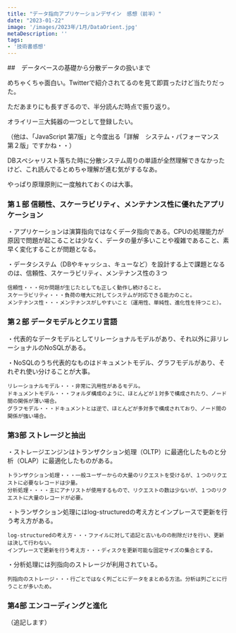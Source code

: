 ```yaml
---
title: "データ指向アプリケーションデザイン　感想（前半）"
date: "2023-01-22"
image: '/images/2023年/1月/DataOrient.jpg'
metaDescription: ''
tags: 
- '技術書感想'
---
```


##　データベースの基礎から分散データの扱いまで

めちゃくちゃ面白い。Twitterで紹介されてるのを見て即買ったけど当たりだった。

ただあまりにも長すぎるので、半分読んだ時点で振り返り。

<bold>オライリー三大鈍器</bold>の一つとして登録したい。

（他は、「JavaScript 第7版」と今度出る「詳解　システム・パフォーマンス　第２版」ですかね・・）

DBスペシャリスト落ちた時に分散システム周りの単語が全然理解できなかったけど、これ読んでるとめちゃ理解が進む気がするなあ。

やっぱり原理原則に一度触れておくのは大事。

### 第１部 信頼性、スケーラビリティ、メンテナンス性に優れたアプリケーション
・アプリケーションは演算指向ではなく<red><bold>データ指向</bold></red>である。CPUの処理能力が原因で問題が起こることは少なく、<red>データの量が多いことや複雑であること、素早く変化すること</red>が問題となる。

・データシステム（DBやキャッシュ、キューなど）を設計する上で課題となるのは、信頼性、スケーラビリティ、メンテナンス性の３つ

```
信頼性・・・何か問題が生じたとしても正しく動作し続けること。
スケーラビリティ・・・負荷の増大に対してシステムが対応できる能力のこと。
メンテナンス性・・・メンテナンスがしやすいこと（運用性、単純性、進化性を持つこと）。
```

### 第２部 データモデルとクエリ言語
・代表的なデータモデルとして<bold>リレーショナルモデル</bold>があり、それ以外に非リレーショナルの<bold>NoSQL</bold>がある。

・NoSQLのうち代表的なものは<bold>ドキュメントモデル</bold>、<bold>グラフモデル</bold>があり、それぞれ使い分けることが大事。

```
リレーショナルモデル・・・非常に汎用性があるモデル。
ドキュメントモデル・・・フォルダ構成のように、ほとんどが１対多で構成されたり、ノード間の関係が薄い場合。
グラフモデル・・・ドキュメントとは逆で、ほとんどが多対多で構成されており、ノード間の関係が強い場合。
```

### 第3部 ストレージと抽出
・ストレージエンジンは<bold>トランザクション処理（OLTP）</bold>に最適化したものと<bold>分析（OLAP）</bold>に最適化したものがある。

```
トランザクション処理・・・一般ユーザーからの大量のリクエストを受けるが、１つのリクエストに必要なレコードは少量。
分析処理・・・・主にアナリストが使用するもので、リクエストの数は少ないが、１つのリクエストに大量のレコードが必要。
```

・トランザクション処理には<bold>log-structuredの考え方</bold>と<bold>インプレースで更新を行う考え方</bold>がある。

```
log-structuredの考え方・・・ファイルに対して追記と古いものの削除だけを行い、更新は決して行わない。
インプレースで更新を行う考え方・・・ディスクを更新可能な固定サイズの集合とする。
```

・分析処理には<bold>列指向のストレージ</bold>が利用されている。
```
列指向のストレージ・・・行ごとではなく列ごとにデータをまとめる方法。分析は列ごとに行うことが多いため。
```

### 第4部 エンコーディングと進化

（追記します）

